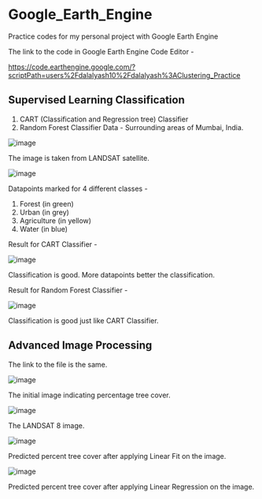 # Google_Earth_Engine
Practice codes for my personal project with Google Earth Engine

The link to the code in Google Earth Engine Code Editor - 

https://code.earthengine.google.com/?scriptPath=users%2Fdalalyash10%2Fdalalyash%3AClustering_Practice

## Supervised Learning Classification
1. CART (Classification and Regression tree) Classifier
2. Random Forest Classifier
Data - Surrounding areas of Mumbai, India.

![image](https://github.com/YashDalal10/Google_Earth_Engine/assets/50106830/03d6023f-aa24-4316-92ab-2e555febcb1d)

The image is taken from LANDSAT satellite.

![image](https://github.com/YashDalal10/Google_Earth_Engine/assets/50106830/99a7b335-3320-4cb5-a1b9-c77d701615fe)

Datapoints marked for 4 different classes - 
1. Forest (in green)
2. Urban (in grey)
3. Agriculture (in yellow)
4. Water (in blue)

Result for CART Classifier -

![image](https://github.com/YashDalal10/Google_Earth_Engine/assets/50106830/120fe90c-307f-4fed-978f-4d8e641314e3)

Classification is good. More datapoints better the classification.

Result for Random Forest Classifier - 

![image](https://github.com/YashDalal10/Google_Earth_Engine/assets/50106830/7905df64-495a-4505-abca-d9da9a479fdb)

Classification is good just like CART Classifier.

## Advanced Image Processing

The link to the file is the same.

![image](https://github.com/YashDalal10/Google_Earth_Engine/assets/50106830/93a7c716-a329-481f-8c79-bb13c4b94ff3)

The initial image indicating percentage tree cover.

![image](https://github.com/YashDalal10/Google_Earth_Engine/assets/50106830/ea76b8e3-9c9c-4948-b7a0-d1e6b291edc0)

The LANDSAT 8 image.

![image](https://github.com/YashDalal10/Google_Earth_Engine/assets/50106830/900cd00d-d17a-428d-84af-e1ed5a84a18c)

Predicted percent tree cover after applying Linear Fit on the image.

![image](https://github.com/YashDalal10/Google_Earth_Engine/assets/50106830/c3011583-e4bf-44ed-920f-bada627a2b9c)

Predicted percent tree cover after applying Linear Regression on the image.
